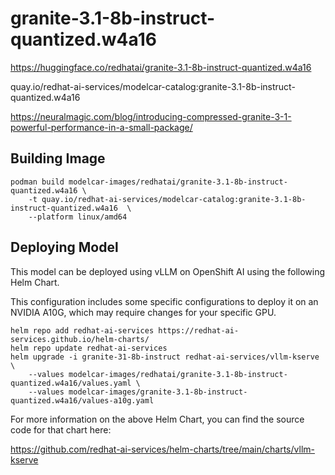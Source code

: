 # granite-3.1-8b-instruct-quantized.w4a16

https://huggingface.co/redhatai/granite-3.1-8b-instruct-quantized.w4a16

quay.io/redhat-ai-services/modelcar-catalog:granite-3.1-8b-instruct-quantized.w4a16

https://neuralmagic.com/blog/introducing-compressed-granite-3-1-powerful-performance-in-a-small-package/

## Building Image

```
podman build modelcar-images/redhatai/granite-3.1-8b-instruct-quantized.w4a16 \
    -t quay.io/redhat-ai-services/modelcar-catalog:granite-3.1-8b-instruct-quantized.w4a16  \
    --platform linux/amd64
```

## Deploying Model

This model can be deployed using vLLM on OpenShift AI using the following Helm Chart.

This configuration includes some specific configurations to deploy it on an NVIDIA A10G, which may require changes for your specific GPU.

```
helm repo add redhat-ai-services https://redhat-ai-services.github.io/helm-charts/
helm repo update redhat-ai-services
helm upgrade -i granite-31-8b-instruct redhat-ai-services/vllm-kserve \
    --values modelcar-images/redhatai/granite-3.1-8b-instruct-quantized.w4a16/values.yaml \
    --values modelcar-images/granite-3.1-8b-instruct-quantized.w4a16/values-a10g.yaml
```

For more information on the above Helm Chart, you can find the source code for that chart here:

https://github.com/redhat-ai-services/helm-charts/tree/main/charts/vllm-kserve
